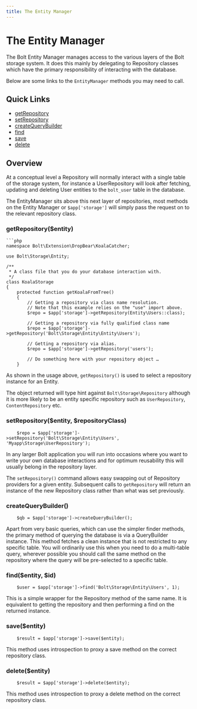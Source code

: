 ```yaml
---
title: The Entity Manager
---
```

The Entity Manager
==================

The Bolt Entity Manager manages access to the various layers of the Bolt storage
system. It does this mainly by delegating to Repository classes which have the
primary responsibility of interacting with the database.

Below are some links to the `EntityManager` methods you may need to call.

Quick Links
-----------

 - <a href="#getrepository-entity">getRepository</a>
 - <a href="#setrepository-entity-repositoryclass">setRepository</a>
 - <a href="#createquerybuilder">createQueryBuilder</a>
 - <a href="#find-entity-id">find</a>
 - <a href="#save-entity">save</a>
 - <a href="#delete-entity">delete</a>

Overview
--------

At a conceptual level a Repository will normally interact with a single table of
the storage system, for instance a UserRepository will look after fetching,
updating and deleting User entities to the `bolt_user` table in the database.

The EntityManager sits above this next layer of repositories, most methods on
the Entity Manager or `$app['storage']` will simply pass the request on to the
relevant repository class.

### getRepository($entity)

```
```php
namespace Bolt\Extension\DropBear\KoalaCatcher;

use Bolt\Storage\Entity;

/**
 * A class file that you do your database interaction with.
 */
class KoalaStorage
{
    protected function getKoalaFromTree()
    {
        // Getting a repository via class name resolution.
        // Note that this example relies on the "use" import above. 
        $repo = $app['storage']->getRepository(Entity\Users::class);
        
        // Getting a repository via fully qualified class name
        $repo = $app['storage']->getRepository('Bolt\Storage\Entity\Entity\Users');
        
        // Getting a repository via alias.
        $repo = $app['storage']->getRepository('users');
        
        // Do something here with your repository object …
    }
```

As shown in the usage above, `getRepository()` is used to select a repository
instance for an Entity.

The object returned will type hint against `Bolt\Storage\Repository` although it
is more likely to be an entity specific repository such as `UserRepository`,
`ContentRepository` etc.


### setRepository($entity, $repositoryClass)

```
    $repo = $app['storage']->setRepository('Bolt\Storage\Entity\Users', 'Myapp\Storage\UserRepository');
```

In any larger Bolt application you will run into occasions where you want to
write your own database interactions and for optimum reusability this will
usually belong in the repository layer.

The `setRepository()` command allows easy swapping out of Repository providers for
a given entity. Subsequent calls to `getRepository` will return an instance of
the new Repository class rather than what was set previously.

### createQueryBuilder()

```
    $qb = $app['storage']->createQueryBuilder();
```

Apart from very basic queries, which can use the simpler finder methods, the
primary method of querying the database is via a QueryBuilder instance. This
method fetches a clean instance that is not restricted to any specific table.
You will ordinarily use this when you need to do a multi-table query, wherever
possible you should call the same method on the repository where the query will
be pre-selected to a specific table.

### find($entity, $id)

```
    $user = $app['storage']->find('Bolt\Storage\Entity\Users', 1);
```

This is a simple wrapper for the Repository method of the same name. It is
equivalent to getting the repository and then performing a find on the returned
instance.

### save($entity)

```
    $result = $app['storage']->save($entity);
```

This method uses introspection to proxy a save method on the correct repository
class.

### delete($entity)

```
    $result = $app['storage']->delete($entity);
```

This method uses introspection to proxy a delete method on the correct
repository class.
